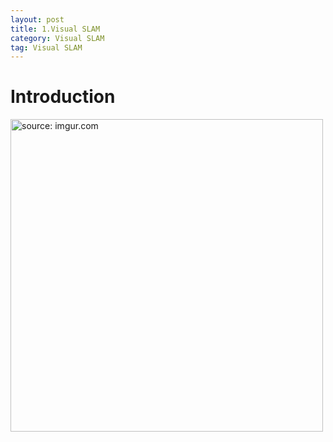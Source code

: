 ```yaml
---
layout: post
title: 1.Visual SLAM
category: Visual SLAM
tag: Visual SLAM
---
```


# Introduction

<a href="https://postimg.cc/ykrchJzg"><img src="https://i.postimg.cc/kg7sm81c/Capture.jpg" width="500px" title="source: imgur.com" /><a>
